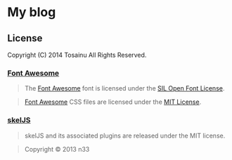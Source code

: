 # My blog

## License

Copyright (C) 2014 Tosainu All Rights Reserved.

### [Font Awesome](https://github.com/FortAwesome/Font-Awesome)
> The [Font Awesome](http://fortawesome.github.com/Font-Awesome) font is licensed under the [SIL Open Font License](http://scripts.sil.org/OFL).

> [Font Awesome](http://fortawesome.github.com/Font-Awesome) CSS files are licensed under the [MIT License](http://opensource.org/licenses/mit-license.html).

### [skelJS](https://github.com/n33/skelJS)
> skelJS and its associated plugins are released under the MIT license.

> Copyright © 2013 n33
